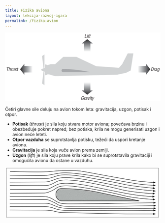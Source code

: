 ```yaml
---
title: Fizika aviona
layout: lekcija-razvoj-igara
permalink: /fizika-avion
---
```


![avion-sile](/images/razvoj-igara/avion-sile.png)

Četiri glavne sile deluju na avion tokom leta: gravitacija, uzgon, potisak i otpor.

* **Potisak** (*thrust*) je sila koju stvara motor aviona; povećava brzinu i obezbeđuje pokret napred; bez potiska, krila ne mogu generisati uzgon i avion neće leteti.
* **Otpor vazduha** se suprotstavlja potisku, težeći da uspori kretanje aviona.
* **Gravitacija** je sila koja vuče avion prema zemlji.
* **Uzgon** (*lift*) je sila koju prave krila kako bi se suprotstavila gravitaciji i omogućila avionu da ostane u vazduhu.

<!-- ![avion-rotacija](/images/razvoj-igara/avion-rotacija.png) -->

<!-- ![avion-kretanje](/images/razvoj-igara/avion-kretanje.png) -->

![dizanje-aviona](/images/razvoj-igara/dizanje-aviona.png)
